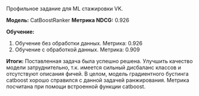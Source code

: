 Профильное задание для ML стажировки VK.

**Модель:** CatBoostRanker
**Метрика NDCG:** 0.926

**Обучение:**
1. Обучение без обработки данных. Метрика: 0.926
2. Обучение с обработкой данных. Метрика: 0.909

**Итоги:**
Поставленная задача была успешно решена. Улучшить качество модели затруднительно, т.к. имеется сильный дисбаланс классов и отсутствуют описания фичей.
В целом, модель градиентного бустинга catboost хорошо справился с данной задачей ранжирования. Метрика посчитана при помощи встроенной функции catboost.
